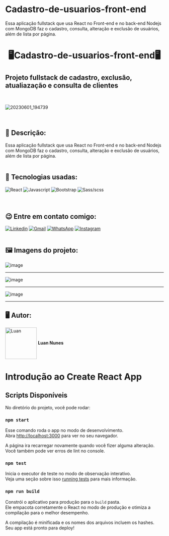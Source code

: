 # Cadastro-de-usuarios-front-end
 Essa aplicação fullstack que usa React no Front-end e no back-end Nodejs com MongoDB faz o cadastro, consulta, alteração e exclusão de usuários, além de lista por página.


<h1 align="center">🖥️Cadastro-de-usuarios-front-end🖥️</h1>
<h2>Projeto fullstack de cadastro, exclusão, atualiazação e consulta de clientes</h2> 


<br>

![20230601_194739](https://github.com/Luannunes02/Cadastro-de-usuarios-front-end/assets/105875989/bea0332b-51b2-4478-8e40-0223fe6f6649)

<br>

<h2><strong> 📝 Descrição:</strong></h2>    

Essa aplicação fullstack que usa React no Front-end e no back-end Nodejs com MongoDB faz o cadastro, consulta, alteração e exclusão de usuários, além de lista por página. 
<br>
<br>
<h2><strong>🚀 Tecnologias usadas:</strong></h2>   

<div style='display:inline_block;'>
  <img align='center' alt='React' src='https://img.shields.io/badge/React-20232A?style=for-the-badge&logo=react&logoColor=61DAFB'/>
  <img align='center' alt='Javascript' src='https://img.shields.io/badge/JavaScript-F7DF1E?style=for-the-badge&logo=javascript&logoColor=black'/>
  <img align='center' alt='Bootstrap' src='https://img.shields.io/badge/Bootstrap-563D7C?style=for-the-badge&logo=bootstrap&logoColor=white'/>
  <img align='center' alt='Sass/scss' src='https://img.shields.io/badge/Sass-CC6699?style=for-the-badge&logo=sass&logoColor=white'/>
</div>
<br><br>

<h2><strong>😉 Entre em contato comigo:</strong></h2>   

[![Linkedin](https://img.shields.io/badge/LinkedIn-0077B5?style=for-the-badge&logo=linkedin&logoColor=white)](https://www.linkedin.com/in/luan-nunes-esbaltar/)
[![Gmail](https://img.shields.io/badge/Gmail-D14836?style=for-the-badge&logo=gmail&logoColor=white)](mailto:nunesesbaltar.luan02@gmail.com)
[![WhatsApp](https://img.shields.io/badge/WhatsApp-25D366?style=for-the-badge&logo=whatsapp&logoColor=white)](https://api.whatsapp.com/send?phone=5561984653761&text=Ol%C3%A1%20Luan%2C%20tudo%20bem%3F)
[![Instagram](https://img.shields.io/badge/Instagram-E4405F?style=for-the-badge&logo=instagram&logoColor=white)](https://www.instagram.com/luan_nunees/)
<br>
<br>

<h2><strong> 🖼️ Imagens do projeto:</strong></h2> 

![image](https://github.com/Luannunes02/Cadastro-de-usuarios-front-end/assets/105875989/f6131bb8-752d-496b-a463-82ee979923cd)
<hr>

![image](https://github.com/Luannunes02/Cadastro-de-usuarios-front-end/assets/105875989/01ac6f02-f302-4b3d-8dba-21976b35f14c)
<hr>

![image](https://github.com/Luannunes02/Cadastro-de-usuarios-front-end/assets/105875989/031997fe-e700-4915-a68d-d9712c6f222c)
<hr>

<h2><strong>🖥️ Autor:</strong></h2>   

<img align='center' style="width:100px; height: 100px;" alt='Luan' src='https://user-images.githubusercontent.com/105875989/202720555-79b37083-a2e8-47d6-8d43-5003323b22ff.jpeg'/>  
<strong>Luan Nunes</strong> 


# Introdução ao Create React App

## Scripts Disponíveis

No diretório do projeto, você pode rodar:

### `npm start`

Esse comando roda o app no modo de desenvolvimento.\
Abra [http://localhost:3000](http://localhost:3000) para ver no seu navegador.

A página ira recarregar novamente quando você fizer alguma alteração.\
Você também pode ver erros de lint no console.

### `npm test`

Inicia o executor de teste no modo de observação interativo.\
Veja uma seção sobre isso [running tests](https://facebook.github.io/create-react-app/docs/running-tests) para mais informação.

### `npm run build`

Constrói o aplicativo para produção para o `build` pasta.\
Ele empacota corretamente o React no modo de produção e otimiza a compilação para o melhor desempenho.

A compilação é minificada e os nomes dos arquivos incluem os hashes.\
Seu app está pronto para deploy!


